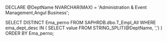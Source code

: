 DECLARE @DeptName NVARCHAR(MAX) = 'Administration & Event Management,Angul Business';

SELECT DISTINCT Ema_perno
FROM SAPHRDB.dbo.T_Empl_All
WHERE ema_dept_desc IN (
    SELECT value FROM STRING_SPLIT(@DeptName, ',')
)
ORDER BY Ema_perno;
